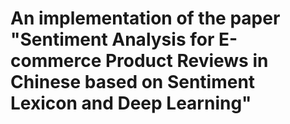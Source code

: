 # An implementation of the paper "Sentiment Analysis for E-commerce Product Reviews in Chinese based on Sentiment Lexicon and Deep Learning"
